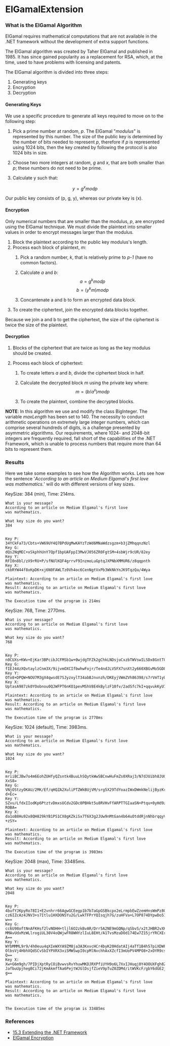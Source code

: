 # ElGamalExtension

### What is the ElGamal Algorithm

ElGamal requires mathematical computations that are not available in the .NET framework without the development of extra support functions.

The ElGamal algorithm was created by Taher ElGamal and published in 1985. It has since gained popularity as a replacement for RSA, which, at the time, used to have problems with licensing and patents.

The ElGamal algorithm is divided into three steps:
1. Generating keys
2. Encryption
3. Decryption

#### Generating Keys

We use a specific procedure to generate all keys required to move on to the following step:

1. Pick a prime number at random, *p*. The ElGamal "*modulus*" is represented by this number. The size of the public key is determined by the number of bits needed to represent *p*, therefore if *p* is represented using 1024 bits, then the key created by following the protocol is also 1024 bits in size. 

2. Choose two more integers at random, *g* and *x*, that are both smaller than *p*; these numbers do not need to be prime.

3. Calculate y such that:

$$y = g^xmodp$$

Our public key consists of (p, g, y), whereas our private key is (x).

#### Encryption

Only numerical numbers that are smaller than the modulus, *p*, are encrypted using the ElGamal technique. We must divide the plaintext into smaller values in order to encrypt messages larger than the modulus.

1. Block the plaintext according to the public key modulus's length.
2. Process each block of plaintext, *m*:
	1. Pick a random number, *k*, that is relatively prime to *p-1* (have no common factors).

	2. Calculate *a* and *b*: $$a = g^kmodp$$ $$b = (y^km)modp$$ 
	3. Concantenate a and b to form an encrypted data block.
3. To create the ciphertext, join the encrypted data blocks together.

Because we join a and b to get the ciphertext, the size of the ciphertext is twice the size of the plaintext.

#### Decryption

1. Blocks of the ciphertext that are twice as long as the key modulus should be created.

2. Process each block of ciphertext:

	1. To create letters *a* and *b*, divide the ciphertext block in half.
	
	2. Calculate the decrypted block *m* using the private key where: $$m = (b/a^x)modp$$
	3. To create the plaintext, combine the decrypted blocks.

**NOTE**: In this algorithm we use and modify the class BigInteger. The variable *maxLength* has been set to 140. The necessity to conduct arithmetic operations on extremely large integer numbers, which can comprise several hundreds of digits, is a challenge presented by asymmetric algorithms. Our requirements, where 1024- and 2048-bit integers are frequently required, fall short of the capabilities of the .NET Framework, which is unable to process numbers that require more than 64 bits to represent them.

### Results

Here we take some examples to see how the Algorithm works. Lets see how the sentence '*According to an article on Medium Elgamal's first love was mathematics.*' will do with different versions of key sizes.

KeySize: 384 (min), Time: 214ms.
```
What is your message?
According to an article on Medium Elgamal's first love was mathematics.

What key size do you want?
384


Key P: 34YCkFa73/Cbts+VW69UY4Q7BPdUgMwKAYzTzWd6MNaWdzsgzm+b3jZMhqqnzNzl
Key G: dQs2NqMEC+xSkphhUnY7Qpf1bpUAFppI3MwVJ056ZR0FgtSM+4sbWjr9cUR/82ey
Key Y: RFI0n8bl/zX9rRU+P/sfNUlKQF4grrvF9InzmoLuGptqJXPNbXMMUR6/z8qqpnth
Key X: ckbRYW44f8xKpDK+xj6N0FAWLTz0Vh4oc6CenNgtVxPb3WkNkYnJK9TqzQa/4Wya

Plaintext: According to an article on Medium Elgamal's first love was mathematics.
Result: According to an article on Medium Elgamal's first love was mathematics.

The Execution time of the program is 214ms
```

KeySize: 768, Time: 2770ms.
```
What is your message?
According to an article on Medium Elgamal's first love was mathematics.

What key size do you want?
768


Key P: n0CUXs+KWv+EjKar3BPcibJCFMSb1w+0wjdgTFZk2gChkLNDsjuCxzbTWVswILSDx8GntTCuYTm/Hmlr7Ofpp6J91xXb8rQneOcEa2uBGbTY/1Z1u+vuLn4PwBm7VeeZ
Key G: fIEJ44zXQvtaylzCnm3X/9ijvmOXCIfbwhwFojr/Te4ndJLV5FX7snXt2y660XBGvMo5GD8BFyjXICO29KwxxGMDRnRAjpg/vhqzSGFCMUAJc6XdZsaGYnEFQSFZR7DF
Key Y: OTo8+DPQW+NOU7M3gX4qwsdE7SJyzxylT34abBJnvnzh/DKEyjVWmZVh86398/s7rVmT1yUVcKYACSdsI3CbzMkJSRIc/m9k5+8J6R+XQo8g+uNcliuof8SymV6+qaLk
Key X: UptasA987zk0YOobnou0QJWFPT6nKO1pevMShV8E4kBylzF10fv/2adSfc7kI+qqvukKyU7HX8vpvrZBoTvRJKxnH/59kDbztWeJCy2n5iZb3aoKi7KK9ORkcdG0GQZ4

Plaintext: According to an article on Medium Elgamal's first love was mathematics.
Result: According to an article on Medium Elgamal's first love was mathematics.

The Execution time of the program is 2770ms
```

KeySize: 1024 (default), Time: 3983ms.
```
What is your message?
According to an article on Medium Elgamal's first love was mathematics.

What key size do you want?
1024


Key P: mriiBCJBw7o4m6EohZUHfyQZsntk4BuuLhSQytkWwSBCnwHuFmZs0XRaj3/N7dJUibh8JUGloEKRZMi8OFHxkYWS+/X8sJPV82yojvwxBlcg2YCLhgL49yL8MTqu/lxJyLvjwzUu5wG/f8eeY/VJqyDDe9KlScv4fHX8Rm7
XxS8=
Key G: VNjOStzyOKAU/2MK/Ef/qHQZA2XuliPTZWkBUjVM/srg5X29TdYoazIWxDWmkNelijByzKraL+HdVlg0M9/KVCOz9eNk5YVw+Kwcc3lKZ8kWgR9KE6AenDyY1sR049nbGp4PzkgLbF2EozM4MdKXp2TaDcG4ySlhjUKFuJS
d+Ec=
Key Y: SZvu/LfdxIIodKp6PtztvDmxsUCdv2GDc0PBHkt5u8RVHvFfARPTTGIaaSN+Ptqu+0yHd9z3uD2POQdDWm4RamjdKfuF5xhbfMQaGyTsosdIGBaVMWn17YzBpFrEnq6buvZm+bmbA/R5CTPEoEImEgK9Tg67SwgEJHk0ysS
ROBA=
Key X: da1oB8Hu92x8QH829kYB1PS1CX8gKZkiSx7T6X3g2JUw9nMtGan4b64uOtddRjnNhbrqqyVmg8/WIGKGHo0PPSsLbC7IxxVS1UHMszIsG0vruq3pBU4tI7yX/XxDM22G29a+Sid5XHTdGm1fCXXYXiatcCPFfDh2nw4eC/7
+zSY=

Plaintext: According to an article on Medium Elgamal's first love was mathematics.
Result: According to an article on Medium Elgamal's first love was mathematics.

The Execution time of the program is 3983ms
```

KeySize: 2048 (max), Time: 33485ms.
```
What is your message?
According to an article on Medium Elgamal's first love was mathematics.

What key size do you want?
2048


Key P: 4bufYJKpyRo78I1+E2vnhrr66AgwGCEegp1b7b7aGpGSBkcpx2eLrmpbEwZzemHnsWmPz80pYcbTspcQl8Wg+woWbnRvXUMYRjTP5dl8aZWq+pG62wHIbBOVjOMMND6za/5Cl73GfGUa8mp+Oi0fLpvQhGU5g3/11nTPViW
cz6IZcAz4JNV3+s7Itlu1HXDONSYu2G/LwkTFPrYQIsqjh7G/zuHFVa+L7OP874DYpwDo517bBoc8KPptuAV34oLEKL8LnkVYQ24Dg42JA8Z4ojmgAsWJdjkQVjNFpCpwy7kmXX7tbuutun654Nxu0DAHFHC498EyWvtTAAza0AD9f
w==
Key G: cc6U98oftNnAFKHsf2lvNOHH+tljl6O2zkBvAR/Drr5A2NE9mGQNp/qSbvS/x2tJHBR2vXKf7h+I3iQgOz717JuUQuTcqoWMXWOABQnuIw+q8tsbXmfHegugjtEcImdrXjMfJX5/pVCZqgdhqVSvHRbHOv3z6Q4ZVAYmdmH
MMAvUdxMzWLlrogiUL30V4oQWjwFR8WHYzlIuL8EHt/A1TvsMzuDOd174Ew7Z15jrYRCXErx0IfjEqQyROdal8p+qs5sbHOk4WFCZ5rSvYlJOG52lzjV43FYEnuAUmgvoib0ybp08nEcvvsQ8c/2LsSQCMxtkMhfvD7XtQIVU6lLMo
A==
Key Y: WYbMMML9r9/4h0euu4qXIeWXYA9ZM8ja3A3KxvcHCr4byK20HdatAIj4aTf1B4h57piXDWFepTAlQDRvgDytKa62GnDtcNiIls3KWcqvdTkjvvCFJOAZxKB/soYp8dWp6lYOpuLgDzHcGAVSR+ZU3rUV/hHJlGpmypq45aP
OlbsVj4HbhXQdSCvSbIYPXRX3xi5MWSwpI0cpMlNvchhAxXZcfI3mUoPV4MPO8+2xOYR9csmr05hl4oo0pUIKr8AKGPRQkLqoo1Jgn3IXAMjOeQWZLxs2YEubBGDHhUnxEcctKIAwmrMyj2U1zf1iVpZquaPIJvu22DUbKo7zXCSp0
Q==
Key X: Xw+G6m9gh/7PIDjXptRyCOiBvwvsRvYhuwMKDJRXPfiUYH9o6L7XxIJHuqj0Y4OOUXFgh8ZRss1bCx18sQDaxddOWQlmDDI4yVlsJ09lMu2wQ+XoThlfQlbLkUMGb6d6CcBn9splZqszNUcQoDpLZUYew6zpM4QWhtuv3xu
JafbuUpjhegBCi72jKmAkmfTAa6PejtWJGlDsjfZieV9pTuZ0ZDMd/itWVKcF/gbY6dGE2jvK9AD81MAFN1qNZxH0Va4sMcJ9/5XyXHtHJsbmi7AzjABAdrJo8dryPu9pjNIyIXykEk+iM1asb3iq+iEgW7WeUP603n6uxF0snnE7W
g==

Plaintext: According to an article on Medium Elgamal's first love was mathematics.
Result: According to an article on Medium Elgamal's first love was mathematics.


The Execution time of the program is 33485ms
```

### References
- [15.3 Extending the .NET Framework](http://etutorials.org/Programming/Programming+.net+security/Part+III+.NET+Cryptography/Chapter+15.+Asymmetric+Encryption/15.3+Extending+the+.NET+Framework/)
- [ElGamal Encryption](https://en.wikipedia.org/wiki/ElGamal_encryption)
